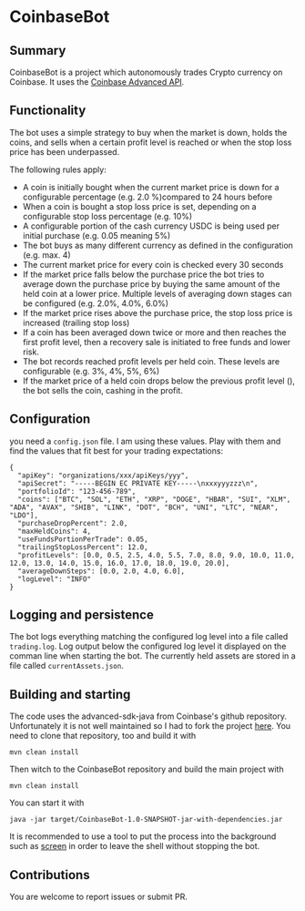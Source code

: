 # CoinbaseBot

## Summary

CoinbaseBot is a project which autonomously trades Crypto currency on Coinbase. It uses the [Coinbase Advanced API](https://www.coinbase.com/developer-platform/products/advanced-trade-api).

## Functionality

The bot uses a simple strategy to buy when the market is down, holds the coins, and sells when a certain profit level is reached or when the stop loss price has been underpassed.

The following rules apply:

* A coin is initially bought when the current market price is down for a configurable percentage (e.g. 2.0 %)compared to 24 hours before
* When a coin is bought a stop loss price is set, depending on a configurable stop loss percentage (e.g. 10%)
* A configurable portion of the cash currency USDC is being used per initial purchase (e.g. 0.05 meaning 5%) 
* The bot buys as many different currency as defined in the configuration (e.g. max. 4)
* The current market price for every coin is checked every 30 seconds
* If the market price falls below the purchase price the bot tries to average down the purchase price by buying the same amount of the held coin at a lower price. Multiple levels of averaging down stages can be configured (e.g. 2.0%, 4.0%, 6.0%)
* If the market price rises above the purchase price, the stop loss price is increased (trailing stop loss)
* If a coin has been averaged down twice or more and then reaches the first profit level, then a recovery sale is initiated to free funds and lower risk.
* The bot records reached profit levels per held coin. These levels are configurable (e.g. 3%, 4%, 5%, 6%)
* If the market price of a held coin drops below the previous profit level (), the bot sells the coin, cashing in the profit.

## Configuration

you need a `config.json` file. I am using these values. Play with them and find the values that fit best for your trading expectations:

```
{
  "apiKey": "organizations/xxx/apiKeys/yyy",
  "apiSecret": "-----BEGIN EC PRIVATE KEY-----\nxxxyyyzzz\n",
  "portfolioId": "123-456-789",
  "coins": ["BTC", "SOL", "ETH", "XRP", "DOGE", "HBAR", "SUI", "XLM", "ADA", "AVAX", "SHIB", "LINK", "DOT", "BCH", "UNI", "LTC", "NEAR", "LDO"],
  "purchaseDropPercent": 2.0,
  "maxHeldCoins": 4,
  "useFundsPortionPerTrade": 0.05,
  "trailingStopLossPercent": 12.0,
  "profitLevels": [0.0, 0.5, 2.5, 4.0, 5.5, 7.0, 8.0, 9.0, 10.0, 11.0, 12.0, 13.0, 14.0, 15.0, 16.0, 17.0, 18.0, 19.0, 20.0],
  "averageDownSteps": [0.0, 2.0, 4.0, 6.0],
  "logLevel": "INFO"
}
```

## Logging and persistence

The bot logs everything matching the configured log level into a file called `trading.log`. Log output below the configured log level it displayed on the comman line when starting the bot.
The currently held assets are stored in a file called `currentAssets.json`.

## Building and starting

The code uses the advanced-sdk-java from Coinbase's github repository. Unfortunately it is not well maintained so I had to fork the project [here](https://github.com/technolion/advanced-sdk-java). You need to clone that repository, too and build it with 

`mvn clean install`

Then witch to the CoinbaseBot repository and build the main project with

`mvn clean install`

You can start it with

`java -jar target/CoinbaseBot-1.0-SNAPSHOT-jar-with-dependencies.jar`

It is recommended to use a tool to put the process into the background such as [screen](https://wiki.debian.org/screen) in order to leave the shell without stopping the bot.

## Contributions

You are welcome to report issues or submit PR.

